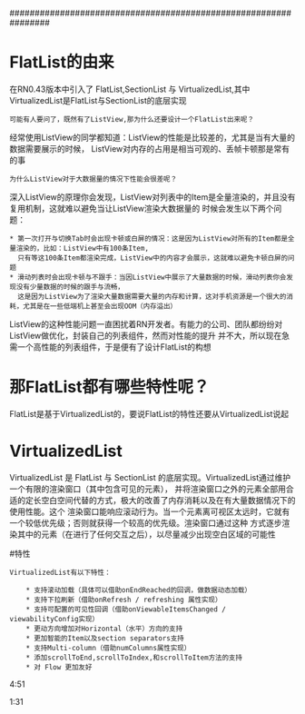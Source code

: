 ################################################################
# FlatList的由来

在RN0.43版本中引入了 FlatList,SectionList 与 VirtualizedList,其中VirtualizedList是FlatList与SectionList的底层实现

    可能有人要问了，既然有了ListView,那为什么还要设计一个FlatList出来呢？

经常使用ListView的同学都知道：ListView的性能是比较差的，尤其是当有大量的数据需要展示的时候，
ListView对内存的占用是相当可观的、丢帧卡顿那是常有的事

    为什么ListView对于大数据量的情况下性能会很差呢？

深入ListView的原理你会发现，ListView对列表中的Item是全量渲染的，并且没有复用机制，这就难以避免当让ListView渲染大数据量的
时候会发生以下两个问题：

    * 第一次打开与切换Tab时会出现卡顿或白屏的情况：这是因为ListView对所有的Item都是全量渲染的，比如：ListView中有100条Item,
      只有等这100条Item都渲染完成，ListView中的内容才会展示，这就难以避免卡顿白屏的问题
    * 滑动列表时会出现卡顿与不跟手：当因ListView中展示了大量数据的时候，滑动列表你会发现没有少量数据的时候的跟手与流畅，
      这是因为ListView为了渲染大量数据需要大量的内存和计算，这对手机资源是一个很大的消耗，尤其是在一些低端机上甚至会出现OOM（内存溢出）

ListView的这种性能问题一直困扰着RN开发者。有能力的公司、团队都纷纷对ListView做优化，封装自己的列表组件，然而对性能的提升
并不大，所以现在急需一个高性能的列表组件，于是便有了设计FlatList的构想

# 那FlatList都有哪些特性呢？

FlatList是基于VirtualizedList的，要说FlatList的特性还要从VirtualizedList说起

# VirtualizedList

VirtualizedList 是 FlatList 与 SectionList 的底层实现。VirtualizedList通过维护一个有限的渲染窗口（其中包含可见的元素），
并将渲染窗口之外的元素全部用合适的定长空白空间代替的方式，极大的改善了内存消耗以及在有大量数据情况下的使用性能。这个
渲染窗口能响应滚动行为。当一个元素离可视区太远时，它就有一个较低优先级；否则就获得一个较高的优先级。渲染窗口通过这种
方式逐步渲染其中的元素（在进行了任何交互之后），以尽量减少出现空白区域的可能性

#特性

    VirtualizedList有以下特性：

        * 支持滚动加载（具体可以借助onEndReached的回调，做数据动态加载）
        * 支持下拉刷新（借助onRefresh / refreshing 属性实现）
        * 支持可配置的可见性回调（借助onViewableItemsChanged / viewabilityConfig实现）
        * 更动方向增加对Horizontal（水平）方向的支持
        * 更加智能的Item以及section separators支持
        * 支持Multi-column（借助numColumns属性实现）
        * 添加scrollToEnd,scrollToIndex,和scrollToItem方法的支持
        * 对 Flow 更加友好

4:51


1:31